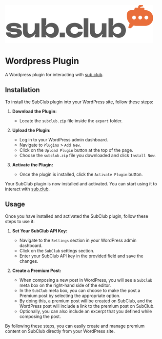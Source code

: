 <picture>
  <source media="(prefers-color-scheme: dark)" srcset="././assets/logo-dark.svg">
  <img alt="Sub.club" src="./assets/logo-light.svg">
</picture>

# Wordpress Plugin

A Wordpress plugin for interacting with [sub.club](https://sub.club).

## Installation

To install the SubClub plugin into your WordPress site, follow these steps:

1. **Download the Plugin:**

   - Locate the `subclub.zip` file inside the `export` folder.

2. **Upload the Plugin:**

   - Log in to your WordPress admin dashboard.
   - Navigate to `Plugins` > `Add New`.
   - Click on the `Upload Plugin` button at the top of the page.
   - Choose the `subclub.zip` file you downloaded and click `Install Now`.

3. **Activate the Plugin:**
   - Once the plugin is installed, click the `Activate Plugin` button.

Your SubClub plugin is now installed and activated. You can start using it to interact with [sub.club](https://sub.club).

## Usage

Once you have installed and activated the SubClub plugin, follow these steps to use it:

1. **Set Your SubClub API Key:**

   - Navigate to the `Settings` section in your WordPress admin dashboard.
   - Click on the `SubClub` settings section.
   - Enter your SubClub API key in the provided field and save the changes.

2. **Create a Premium Post:**

   - When composing a new post in WordPress, you will see a `SubClub` meta box on the right-hand side of the editor.
   - In the `SubClub` meta box, you can choose to make the post a Premium post by selecting the appropriate option.
   - By doing this, a premium post will be created on SubClub, and the WordPress post will include a link to the premium post on SubClub.
   - Optionally, you can also include an excerpt that you defined while composing the post.

By following these steps, you can easily create and manage premium content on SubClub directly from your WordPress site.
